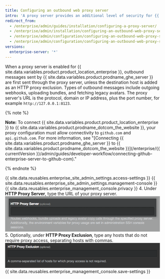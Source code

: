 ```yaml
---
title: Configuring an outbound web proxy server
intro: 'A proxy server provides an additional level of security for {{ site.data.variables.product.product_location_enterprise }}.'
redirect_from:
  - /enterprise/admin/guides/installation/configuring-a-proxy-server/
  - /enterprise/admin/installation/configuring-an-outbound-web-proxy-server
  - /enterprise/admin/configuration/configuring-an-outbound-web-proxy-server
  - /enterprise/admin/configuration/configuring-an-outbound-web-proxy-server
versions:
  enterprise-server: '*'
---
```


When a proxy server is enabled for {{ site.data.variables.product.product_location_enterprise }}, outbound messages sent by {{ site.data.variables.product.prodname_ghe_server }} are first sent through the proxy server, unless the destination host is added as an HTTP proxy exclusion. Types of outbound messages include outgoing webhooks, uploading bundles, and fetching legacy avatars. The proxy server's URL is the protocol, domain or IP address, plus the port number, for example `http://127.0.0.1:8123`.

{% note %}

**Note:**  To connect {{ site.data.variables.product.product_location_enterprise }} to {{ site.data.variables.product.prodname_dotcom_the_website }}, your proxy configuration must allow connectivity to `github.com` and `api.github.com`. For more information, see "[Connecting {{ site.data.variables.product.prodname_ghe_server }} to {{ site.data.variables.product.prodname_dotcom_the_website }}](/enterprise/{{ currentVersion }}/admin/guides/developer-workflow/connecting-github-enterprise-server-to-github-com)."

{% endnote %}

{{ site.data.reusables.enterprise_site_admin_settings.access-settings }}
{{ site.data.reusables.enterprise_site_admin_settings.management-console }}
{{ site.data.reusables.enterprise_management_console.privacy }}
4. Under **HTTP Proxy Server**, type the URL of your proxy server. ![Field to type the HTTP Proxy Server URL](/assets/images/enterprise/management-console/http-proxy-field.png)
5. Optionally, under **HTTP Proxy Exclusion**, type any hosts that do not require proxy access, separating hosts with commas. ![Field to type any HTTP Proxy Exclusions](/assets/images/enterprise/management-console/http-proxy-exclusion-field.png)
{{ site.data.reusables.enterprise_management_console.save-settings }}
